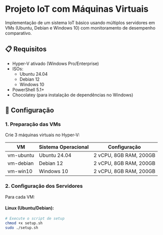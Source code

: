 # Projeto IoT com Máquinas Virtuais

Implementação de um sistema IoT básico usando múltiplos servidores em VMs (Ubuntu, Debian e Windows 10) com monitoramento de desempenho comparativo.

## 📋 Requisitos

- Hyper-V ativado (Windows Pro/Enterprise)
- ISOs:
  - Ubuntu 24.04
  - Debian 12
  - Windows 10
- PowerShell 5.1+
- Chocolatey (para instalação de dependências no Windows)

## 🚀 Configuração

### 1. Preparação das VMs

Crie 3 máquinas virtuais no Hyper-V:

| VM        | Sistema Operacional | Configuração           |
|-----------|---------------------|------------------------|
| vm-ubuntu | Ubuntu 24.04        | 2 vCPU, 8GB RAM, 200GB |
| vm-debian | Debian 12           | 2 vCPU, 8GB RAM, 200GB |
| vm-win10  | Windows 10          | 2 vCPU, 8GB RAM, 200GB |

### 2. Configuração dos Servidores

Para cada VM:

#### Linux (Ubuntu/Debian):
```bash
# Execute o script de setup
chmod +x setup.sh
sudo ./setup.sh